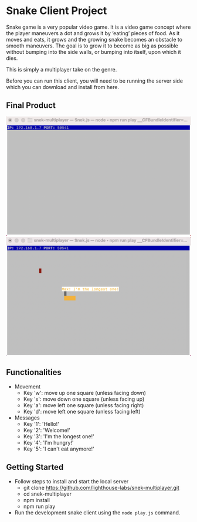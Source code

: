 # Snake Client Project

Snake game is a very popular video game. It is a video game concept where the player maneuvers a dot and grows it by ‘eating’ pieces of food. As it moves and eats, it grows and the growing snake becomes an obstacle to smooth maneuvers. The goal is to grow it to become as big as possible without bumping into the side walls, or bumping into itself, upon which it dies.

This is simply a multiplayer take on the genre.

Before you can run this client, you will need to be running the server side which you can download and install from here. 

## Final Product

!["screenshot of the game board"](https://github.com/Hope-Max/snake-client/blob/master/docs/game_board.png?raw=true)
!["screenshot of the movement and messages"](https://github.com/Hope-Max/snake-client/blob/master/docs/movement_message.png?raw=true)

## Functionalities

- Movement
  - Key 'w': move up one square (unless facing down)
  - Key 's': move down one square (unless facing up)
  - Key 'a': move left one square (unless facing right)
  - Key 'd': move left one square (unless facing left)
- Messages
  - Key '1': 'Hello!'
  - Key '2': 'Welcome!'
  - Key '3': 'I\'m the longest one!'
  - Key '4': 'I\'m hungry!'
  - Key '5': 'I can\'t eat anymore!'

## Getting Started

- Follow steps to install and start the local server
  - git clone https://github.com/lighthouse-labs/snek-multiplayer.git
  - cd snek-multiplayer
  - npm install
  - npm run play
- Run the development snake client using the `node play.js` command.